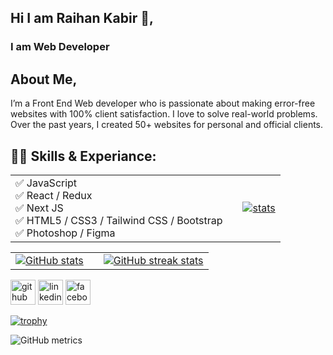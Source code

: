 ## Hi I am Raihan Kabir 👋, 
### I am Web Developer

## About Me,
I’m a Front End Web developer who is passionate about making error-free websites with 100% client satisfaction. I love to solve real-world problems. Over the past years, I created 50+ websites for personal and official clients.

## 👨‍💻 Skills & Experiance: 

<table border=0 width=1000>
  <tr>
    <td>
      <div style={width: 48%}>
        ✅ JavaScript <br> 
      ✅ React / Redux <br>
      ✅ Next JS <br>
      ✅ HTML5 / CSS3 / Tailwind CSS / Bootstrap <br>
      ✅ Photoshop / Figma <br>
      </div>
    </td>
    <td></td>
    <td>
      <a  target="_blank" rel="noopener noreferrer nofollow" href="https://github.com/anuraghazra/github-readme-stats">
        <img src="https://github-readme-stats.vercel.app/api/top-langs/?username=raihan-cse&layout=compact" alt="stats" >
      </a>
    </td>
  </tr>
</table>

<table border=0 width=1000>
  <tr>
    <td>
      <a target="_blank" rel="noopener noreferrer nofollow" href="https://camo.githubusercontent.com/840df1d29e4ba2dc59363e2f947971f4d9df3db84d170b221b4fb86bf265ef00/68747470733a2f2f6769746875622d726561646d652d73746174732e76657263656c2e6170702f6170693f757365726e616d653d72616968616e2d6373652673686f775f69636f6e733d7472756526636f756e745f707269766174653d74727565">
        <img       src="https://camo.githubusercontent.com/840df1d29e4ba2dc59363e2f947971f4d9df3db84d170b221b4fb86bf265ef00/68747470733a2f2f6769746875622d726561646d652d73746174732e76657263656c2e6170702f6170693f757365726e616d653d72616968616e2d6373652673686f775f69636f6e733d7472756526636f756e745f707269766174653d74727565" alt="GitHub stats" data-canonical-src="https://github-readme-stats.vercel.app/api?username=raihan-cse&amp;show_icons=true&amp;count_private=true" style="max-width: 100%">
      </a>
    </td>
    <td></td>
    <td>
      <a target="_blank" rel="noopener noreferrer nofollow" href="https://camo.githubusercontent.com/f89b0f17f7d0edb0ec9982c9582094cc4ca092804d22747495a1f7d29ae21708/68747470733a2f2f73747265616b2d73746174732e64656d6f6c61622e636f6d2f3f757365723d72616968616e2d637365"><img src="https://camo.githubusercontent.com/f89b0f17f7d0edb0ec9982c9582094cc4ca092804d22747495a1f7d29ae21708/68747470733a2f2f73747265616b2d73746174732e64656d6f6c61622e636f6d2f3f757365723d72616968616e2d637365" alt="GitHub streak stats" data-canonical-src="https://streak-stats.demolab.com/?user=raihan-cse" style="max-width: 100%;"></a>
    </td>
  </tr>
</table>


[<img src='https://cdn.jsdelivr.net/npm/simple-icons@3.0.1/icons/github.svg' alt='github' height='40'>](https://github.com/raihan-cse)  [<img src='https://cdn.jsdelivr.net/npm/simple-icons@3.0.1/icons/linkedin.svg' alt='linkedin' height='40'>](https://www.linkedin.com/in/raihan-kabir-384274143/)  [<img src='https://cdn.jsdelivr.net/npm/simple-icons@3.0.1/icons/facebook.svg' alt='facebook' height='40'>](https://www.facebook.com/rkps.dev)  

[![trophy](https://github-profile-trophy.vercel.app/?username=raihan-cse)](https://github.com/ryo-ma/github-profile-trophy)

![GitHub metrics](https://metrics.lecoq.io/raihan-cse)  

